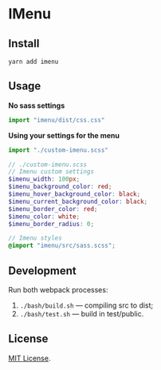 # IMenu

## Install

`yarn add imenu`




## Usage

__No sass settings__

```js
import "imenu/dist/css.css"
```

__Using your settings for the menu__

```js
import "./custom-imenu.scss"
```

```scss
// ./custom-imenu.scss
// Imenu custom settings
$imenu_width: 100px;
$imenu_background_color: red;
$imenu_hover_background_color: black;
$imenu_current_background_color: black;
$imenu_border_color: red;
$imenu_color: white;
$imenu_border_radius: 0;

// Imenu styles
@import "imenu/src/sass.scss";
```




## Development

Run both webpack processes:

1. `./bash/build.sh` — compiling src to dist;
2. `./bash/test.sh` — build in test/public.




## License

[MIT License](https://opensource.org/licenses/MIT).
